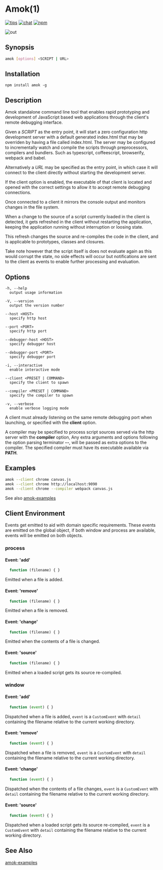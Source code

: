 # Amok(1)
[![tips](https://img.shields.io/gratipay/caspervonb.svg?style=flat-square)](https://gratipay.com/caspervonb/)
[![chat](https://img.shields.io/badge/gitter-join%20chat-green.svg?style=flat-square)](https://gitter.im/caspervonb/amok)
[![npm](https://img.shields.io/npm/v/amok.svg?style=flat-square)](https://www.npmjs.org/package/amok)

![out](https://cloud.githubusercontent.com/assets/157787/7122192/4aa2b03e-e24c-11e4-886a-5f58181b5dbd.gif)

## Synopsis
```sh
amok [options] <SCRIPT | URL>
```

## Installation
```
npm install amok -g
```

## Description
Amok standalone command line tool that enables rapid prototyping and development
of JavaScript based web applications through the client's remote debugging
interface.

Given a *SCRIPT* as the entry point, it will start a zero configuration http
development server with a default generated index.html that may be overriden by having a file called index.html. The server
may be configured to incrementally watch and compile the scripts through
preprocessors, compilers and bundlers. Such as typescript, coffeescript,
browserify, webpack and babel.

Alternatively a *URL* may be specified as the entry point, in which case it will
connect to the client directly without starting the development server.

If the client option is enabled, the executable of that client is located and
opened with the correct settings to allow it to accept remote debugging
connections.

Once connected to a client it mirrors the console output and monitors changes in
the file system.

When a change to the source of a script currently loaded in the client is
detected, it gets refreshed in the client without restarting the application,
keeping the application running without interruption or loosing state.

This refresh changes the source and re-compiles the code in the client, and is
applicable to prototypes, classes and closures.

Take note however that the script itself is does not evaluate again as this would
corrupt the state, no side effects will occur but notifications are sent to the
client as events to enable  further processing and evaluation.

## Options
```
-h, --help
  output usage information

-V, --version
  output the version number

--host <HOST>
  specify http host

--port <PORT>
  specify http port

--debugger-host <HOST>
  specify debugger host

--debugger-port <PORT>
  specify debugger port

-i, --interactive
  enable interactive mode

--client <PRESET | COMMAND>
  specify the client to spawn

--compiler <PRESET | COMMAND>
  specify the compiler to spawn

-v, --verbose
  enable verbose logging mode
```

A client must already listening on the same remote debugging port when
launching, or specified with the **client** option.

A compiler may be specified to process script sources served via the http server
with the **compiler** option, Any extra arguments and options following the
option parsing terminator **--**, will be passed as extra options to the
compiler. The specified compiler must have its executable available via
**PATH**.


## Examples
```sh
amok --client chrome canvas.js
amok --client chrome http://localhost:9090
amok --client chrome --compiler webpack canvas.js
```

See also [amok-examples](https://github.com/caspervonb/amok-examples)

## Client Environment
Events get emitted to aid with domain specific requirements.
These events are emitted on the global object,
if both window and process are available, events will be emitted on both objects.

### process
#### Event: 'add'
```js
  function (filename) { }
```

Emitted when a file is added.

#### Event: 'remove'
```js
  function (filename) { }
```
Emitted when a file is removed.

#### Event: 'change'
```js
  function (filename) { }
```

Emitted when the contents of a file is changed.

#### Event: 'source'
```js
  function (filename) { }
```

Emitted when a loaded script gets its source re-compiled.

### window
#### Event: 'add'
```js
  function (event) { }
```

Dispatched when a file is added, `event` is a `CustomEvent` with `detail`
containing the filename relative to the current working directory.

#### Event: 'remove'
```js
  function (event) { }
```

Dispatched when a file is removed, `event` is a `CustomEvent` with `detail`
containing the filename relative to the current working directory.

#### Event: 'change'
```js
  function (event) { }
```

Dispatched when the contents of a file changes, `event` is a `CustomEvent` with
`detail` containing the filename relative to the current working directory.

#### Event: 'source'
```js
  function (event) { }
```

Dispatched when a loaded script gets its source re-compiled, `event` is a
`CustomEvent` with `detail` containing the filename relative to the current
working directory.

## See Also

[amok-examples](https://github.com/caspervonb/amok-examples)
